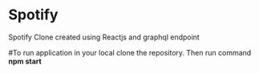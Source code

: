 # Spotify
Spotify Clone created using Reactjs and graphql endpoint

#To run application in your local
clone the repository.
Then run command **npm start**
